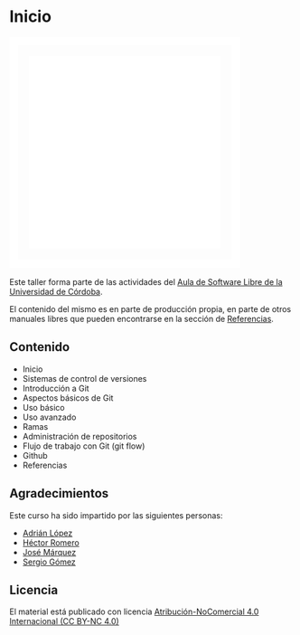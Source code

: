 # Inicio

![Aula Software Libre de la UCO](images/logo-cuadrado-invertido.svg)

Este taller forma parte de las actividades del [Aula de Software Libre de la
Universidad de Córdoba](https://www.uco.es/aulasoftwarelibre).

El contenido del mismo es en parte de producción propia, en parte de otros
manuales libres que pueden encontrarse en la sección de [Referencias](referencias.md).

## Contenido

- Inicio
- Sistemas de control de versiones
- Introducción a Git
- Aspectos básicos de Git
- Uso básico
- Uso avanzado
- Ramas
- Administración de repositorios
- Flujo de trabajo con Git (git flow)
- Github
- Referencias

## Agradecimientos

Este curso ha sido impartido por las siguientes personas:

- [Adrián López](https://github.com/AdrianLopezGue)
- [Héctor Romero](https://github.com/cyberh99)
- [José Márquez](https://github.com/IronSenior)
- [Sergio Gómez](https://github.com/sgomez)

## Licencia

El material está publicado con licencia [Atribución-NoComercial 4.0 Internacional (CC BY-NC 4.0)](https://creativecommons.org/licenses/by-nc/4.0/deed.es)
